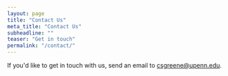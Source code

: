 ```yaml
---
layout: page
title: "Contact Us"
meta_title: "Contact Us"
subheadline: ""
teaser: "Get in touch"
permalink: "/contact/"
---
```

If you'd like to get in touch with us, send an email to [csgreene@upenn.edu](mailto:csgreene@upenn.edu).
